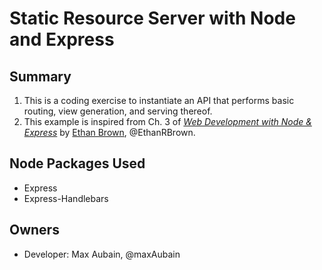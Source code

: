 # Static Resource Server with Node and Express

## Summary
1. This is a coding exercise to instantiate an API that performs basic routing, view generation, and serving thereof.
2. This example is inspired from Ch. 3 of [_Web Development with Node & Express_](http://shop.oreilly.com/product/0636920261216.do) by [Ethan Brown](https://github.com/EthanRBrown), @EthanRBrown.

## Node Packages Used
- Express
- Express-Handlebars

## Owners
- Developer: Max Aubain, @maxAubain